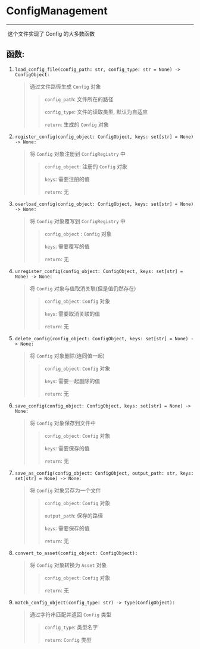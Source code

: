 # ConfigManagement

---

​	这个文件实现了 Config 的大多数函数

## 函数:

1. `load_config_file(config_path: str, config_type: str = None) -> ConfigObject:`

   > 通过文件路径生成 `Config` 对象
   >
   > > `config_path`: 文件所在的路径
   > >
   > > `config_type`: 文件的读取类型, 默认为自适应
   > >
   > > `return`: 生成的 `Config` 对象

2. `register_config(config_object: ConfigObject, keys: set[str] = None) -> None:`

   > 将 `Config` 对象注册到 `ConfigRegistry` 中
   >
   > > `config_object`: 注册的 `Config` 对象
   > >
   > > `keys`: 需要注册的值
   > >
   > > `return`: 无

3. `overload_config(config_object: ConfigObject, keys: set[str] = None) -> None:`

   > 将 `Config` 对象覆写到 `ConfigRegistry` 中
   >
   > > `config_object` :  `Config` 对象
   > >
   > > `keys`: 需要覆写的值
   > >
   > > `return`: 无

4. `unregister_config(config_object: ConfigObject, keys: set[str] = None) -> None:`

   > 将 `Config` 对象与值取消关联(但是值仍然存在)
   >
   > > `config_object`: `Config` 对象
   > >
   > > `keys`: 需要取消关联的值
   > >
   > > `return`: 无

5. `delete_config(config_object: ConfigObject, keys: set[str] = None) -> None:`

   > 将 `Config` 对象删除(连同值一起)
   >
   > > `config_object`: `Config` 对象
   > >
   > > `keys`: 需要一起删除的值
   > >
   > > `return`: 无

6. `save_config(config_object: ConfigObject, keys: set[str] = None) -> None:`

   > 将 `Config` 对象保存到文件中
   >
   > > `config_object`: `Config` 对象
   > >
   > > `keys`: 需要保存的值
   > >
   > > `return`: 无

7. `save_as_config(config_object: ConfigObject, output_path: str, keys: set[str] = None) -> None:`

   > 将 `Config` 对象另存为一个文件
   >
   > > `config_object`: `Config` 对象
   > >
   > > `output_path`: 保存的路径
   > >
   > > `keys`: 需要保存的值
   > >
   > > `return`: 无

8. `convert_to_asset(config_object: ConfigObject):`

   > 将 `Config` 对象转换为 `Asset` 对象
   >
   > > `config_object`: `Config` 对象
   > >
   > > `return`: 无

9. `match_config_object(config_type: str) -> type(ConfigObject):`

   > 通过字符串匹配并返回 `Config` 类型
   >
   > > `config_type`: 类型名字
   > >
   > > `return`: `Config` 类型